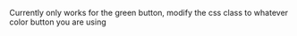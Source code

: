Currently only works for the green button, modify the css class to whatever color button you are using